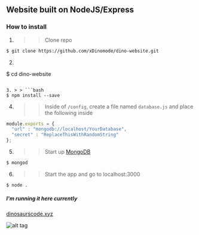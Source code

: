## Website built on NodeJS/Express

### How to install

1. > >  Clone repo
```bash
$ git clone https://github.com/xDinomode/dino-website.git
```

2. > > ```bash
$ cd dino-website
```

3. > > ```bash
$ npm install --save
```

4. > > Inside of `/config`, create a file named  `database.js` and place the following inside
```javascript
module.exports = {
  "url" : "mongodb://localhost/YourDatabase",
  "secret" : "ReplaceThisWithRandomString"
};
```

5. > > Start up [MongoDB](https://mongodb.org)
```bash
$ mongod
```

6. > > Start the app and go to localhost:3000
```bash
$ node .
```



##### I'm running it here currently
[dinosaurscode.xyz](http://dinosaurscode.xyz)

![alt tag](http://i.imgur.com/B2fjKuJ.png)
